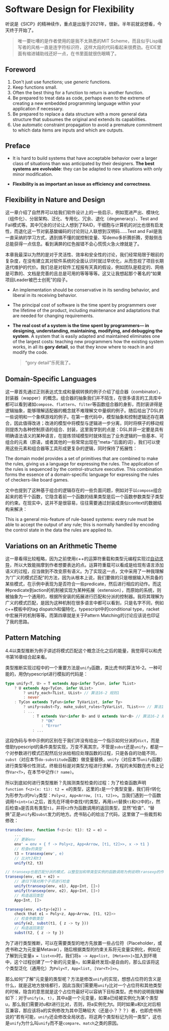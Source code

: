 # Software Design for Flexibility <Badge type="warning" text="WIP" />

听说是《SICP》的精神续作，重点是出版于2021年，很新。半年前就说想看，今天终于开始了。

> 唯一要吐嘈的是作者使用的是我不太熟悉的MIT Scheme，而且似乎Lisp编写者的风格一直是连字符标识符，这样大段的代码看起来很费劲。在IDE里面有缩进辅助线还好一点，在书里面就很伤眼睛了。

## Foreword

1.  Don't just use functions; use *generic* functions.
2.  Keep functions small.
3.  Often the best thing for a function to return is another function.
4.  Be prepared to treat data as code, perhaps even to the extreme of creating a new embedded programming language within your application if necessary.
5.  Be prepared to replace a data structure with a more general data structure that subsumes the original and extends its capabilities.
6.  Use automatic constraint propagation to avoid a premature commitment to which data items are inputs and which are outputs.

## Preface

*   It is hard to build systems that have acceptable behavior over a
    larger class of situations than was anticipated by their designers.
    **The best systems are evolvable**: they can be adapted to new
    situations with only minor modification.

*   **Flexibility is as important an issue as efficiency and correctness**.

## Flexibility in Nature and Design

这一章介绍了自然界可以给我们软件设计上的一些启示，例如宽进严出、模块化（组件化）、分层架构、泛化、专用化、冗余、退化（degeneracy）、Test and Fail模式等。其中冗余的讨论让人想到了RAID，干细胞与计算机的对比也很有启发性，而退化这一节对氨基酸编码的讨论则让人联想到汉明码……Test and Fail是我一直采纳的学习方式，遇到搞不懂的就控制变量、写demo多折腾折腾，旁敲侧击总能获得一点信息。看到满屏的红色报错不会心慌慌火急火燎就是了。

本章我最深以为然的是对于灵活性、效率和安全性的讨论，我们经常局限于眼前的复杂度，在没有建立其对软件系统的全面认识时就过早优化，从而忽视了项目长期迭代维护的代价。我们总是对软件工程报有天真的假设，例如团队是稳定的、网络是可靠的、文档是完善的且总是可用的等等等等。这又让我想起那个著名的“如果项目Leader被巴士创死”的段子。

*   An implementation should be conservative in its sending behavior, and liberal in its receiving behavior.

*   The principal cost of software is the time spent by
    programmers over the lifetime of the product, including
    maintenance and adaptations that are needed for changing
    requirements.

*   **The real cost of a system is the time spent by programmers—
    in designing, understanding, maintaining, modifying, and debugging
    the system**. A system that is easily adapted and maintained eliminates
    one of the largest costs: teaching new programmers how the
    existing system works, in all its **gory detail**, so that they know where
    to reach in and modify the code.

    > “gory detail”乐死我了。

## Domain-Specific Languages

这一章首先通过正则表达式生成和量纲转换的例子介绍了组合器（combinator），封装器（wapper）的概念。组合器的抽象我们并不陌生，在很多语言的工具库中都可以看到诸如`compose`、`flattern`、`filter`等函数组合器的身影，而封装讲得是逻辑抽象，能够理解适配器的概念就不难理解文中量纲的例子。随后给出了DSL的一些说明和一个象棋游戏的例子。在第一套代码中，模型抽象和控制逻辑还存在耦合，因此值得改进；改进的模型中将模型与逻辑进一步分离，同时将棋子的移动规则提炼为各种控制原语的组合、封装，这里我学到的点是：DSL并非一定要是具有明确语法语义的某种语言，在提炼领域模型时就体现出了业务逻辑的一些基本、可组合的元素（原语，或者其他的一些常常出现在“meta-”后面的词），我们可以使用这些元素和组合器等工具形成更复杂的逻辑，同时保持了拓展性：

The domain model provides a set of
primitives that are combined to make the rules, giving us a language
for expressing the rules. The application of the rules is sequenced by
the control-structure executive. This combination forms the essence
of a domain-specific language for expressing the rules of checkers-like board games.

文中也提到了这种基于组合的逻辑存在的一些负面问题，例如对于以`compose`组合起来的若干个函数，它隐含着前一个函数的结果类型是后一个函数参数类型子类型的约束。在现实中，这并不是很容易，往往需要通过封装成类似context的数据结构来解决：

This is a general mis-feature of
rule-based systems: every rule must be able to accept the output of
any rule; this is normally handled by encoding the control state in
the data the rules are applied to.

## Variations on an Arithmetic Theme

这一章看得比较粗略，因为之前使用c++的运算符重载和类型元编程实现过[自动求导](/CS/Snippets/Type%20Metaprogram.md)，所以大致能揣摩到作者想要表达的点。运算符重载可以看成是给现有语言添加语义的过程，应当做到不改变原有语义。为了实现这一点，文中采用了一种我理解为“广义的模式匹配”的方法，因为从根本上说，我们要做的只是根据输入所具备的某些模式，在示例中表现为是否符合一些predicate，然后进行相应的动作。而这种predicate到action的机制被实现为某种拓展（extension），而原始的系统，则被抽象为一个通用的，根据所安装的拓展进行匹配和分派的控制器。我将其理解为广义的模式匹配，是因为这种机制在很多语言中都可以看到，只是名字不同，例如c++模板中的tag dispatch和偏特化，typescript中的conditional type，racket中宏展开的机制等等。而第四章就是关于Pattern Matching的讨论应该说也印证了我的思路。

## Pattern Matching

4.4以类型推断为例子讲述将模式匹配这个概念泛化之后的能量，我觉得可以和虎书第16章结合起来看。

类型推断实现过程中的一个重要方法是`unify`函数，类比虎书的算法16-2。一种可能的，用伪typescript进行模拟的代码是：

```ts
type unify<T, U> = T extends App<infer TyCon, infer TList>
    ? U extends App<TyCon, infer UList>
        ? unify_each<TList, UList> // 算法16-2 规则1
        : never
    : TyCon extends TyFun<infer TyVarList, infer Ty>
        ? unify<subst<Ty, make_subst_rules<TyVarList, TList>>> // 算法16-2 规则2
        : ...
            : T extends Var<infer B> and U extends Var<B> // 算法16-2 规则6
                ? "OK"
                : "Error"
            : ...
```

这段伪码与书中示例的区别在于我们并没有给出一个指示如何分派的`dict`，而是借助typescript的条件类型实现，万变不离其宗，不管是`subst`还是`unify`，都是一个对参数进行模式匹配然后分派给相应处理函数的过程，只是各自的功能不同，`subst`（对应本节`do-substitude`函数）做变量替换，`unify`（对应本节`unify`函数）进行类型等价性测试，终极目标是对类型方程进行求解，方程的未知数在虎书上记作`Var<T>`，在本节中记作`(? name)`。

所以到底如何进行类型推断？先揣测类型检查的过程：为了检查函数声明`function f<z>(x: t1): t2 = e`的类型，这里的`z`是一个类型变量，我们将`f`转化为形参为`z`的`Poly`类型：`Poly<z, App<Arrow, [t1, t2]>>`。当我们遇到一个函数调用`f<int>(a)`之后，首先在环境中查找`f`的类型，再用`int`替换`t1`和`t2`中的`z`，然后检查`a`是否具有类型`t1`，并将`t2`作为函数调用的返回类型，显然“检查”、“替换”正是`unify`和`subst`发力的地方。虎书贴心的给出了代码，这里做了一些裁剪和修改：

```ts
transdec(env, function f<z>(x: t1): t2 = e) = 
    ...
    // 更新env
    env' = env + { f -> Poly<z, App<Arrow, [t1, t2]>>, x -> t1 }
    // 检查e的类型
    t3 = transexp(env', e)
    // 比对t2和t3
    unify(t2, t3)

// transexp也是匹配分派的模式，以整型加和带类型实例的函数调用为例说明transexp的作用
transexp(env, e1 + e2) = 
    // 递归下降对两个子项进行检查
    unify(transexp(env, e1), App<Int, []>)
    unify(transexp(env, e2), App<Int, []>)
    // 构造返回类型
    App<Int, []>

transexp(env, e1<ty>(e2)) = 
    check that e1 = Poly<z, App<Arrow, [t1, t2]>>
    // 检查参数类型
    unify(e2, subst(t1, { z -> ty }))
    // 构造返回类型
    subst(t2, { z -> ty })
```

为了进行类型推断，可以在需要类型的地方先放置一些占位符（Placeholder，或虎书称之为元变量Metavar），随后根据类型的约束关系将元变量实例化，例如在了解到元变量`a = list<n>`时，我们将`a -> App<list, [Meta<n>]>`加入到环境中，这个过程创建了一个新的元变量`n`，如果最终发现`n`是自由的，那么应该将这个类型泛化（通用化）为`Poly<T, App<list, [Var<T>]>>`。

那么如何“了解”元变量的类型呢？方法是修改`unify`的实现，想想占位符的含义是什么，就是这地方放啥都行，因此当我们需要用`unify`比对一个占位符和其他类型的时候，隐含的意思就是这个占位符最好可以容纳下目标类型。虎书的说明我理解如下：对于`unify(a, t)`，其中a是一个元变量，如果a已经被实例化为某个类型u，那么我们需要对u和t进行比对，否则，将a实例化为t。同时如果u和t比对后相互兼容，那应该将a的实例修改为其中范畴较大（还是小？？？）者，也即虎书所说的“若有可能，`unify`还会修改全局状态，将这两个类型标记为同一类型”，这也是`unify`为什么叫`unify`而不是`compare`、`match`之类的原因。
